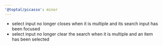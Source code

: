 ```yaml
---
'@toptal/picasso': minor
---
```


- select input no longer closes when it is multiple and its search input has been focused
- select input no longer clear the search when it is multiple and an item has been selected
